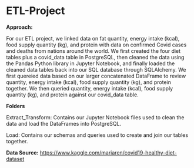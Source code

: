 # ETL-Project

**Approach:**

For our ETL project, we linked data on fat quantity, energy intake (kcal), food supply quantity (kg), and protein with data on confirmed Covid cases and deaths from nations around the world. We first created the four diet tables plus a covid_data table in PostgreSQL, then cleaned the data using the Pandas Python library in Jupyter Notebook, and finally loaded the cleaned data tables back into our SQL database through SQLAlchemy. We first quereied data based on our larger concatenated DataFrame to review quantity, energy intake (kcal), food supply quantity (kg), and protein together. We then queried quantity, energy intake (kcal), food supply quantity (kg), and protein against our covid_data table.

**Folders**

  Extract_Transform: Contains our Jupyter Notebook files used to clean the data and load the DataFrames into PostgreSQL.
    
  Load: Contains our schemas and queries used to create and join our tables together. 

**Data Source:** https://www.kaggle.com/mariaren/covid19-healthy-diet-dataset 

